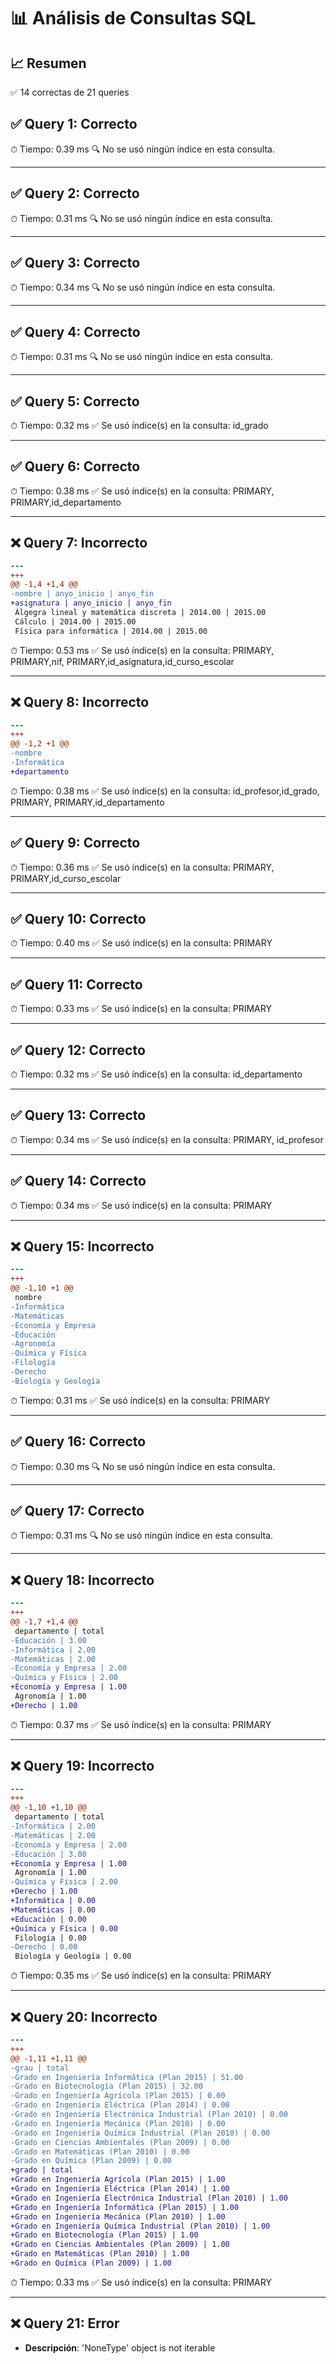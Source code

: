 # 📊 Análisis de Consultas SQL


## 📈 Resumen
✅ 14 correctas de 21 queries

## ✅ Query 1: Correcto

⏱ Tiempo: 0.39 ms
🔍 No se usó ningún índice en esta consulta.

---

## ✅ Query 2: Correcto

⏱ Tiempo: 0.31 ms
🔍 No se usó ningún índice en esta consulta.

---

## ✅ Query 3: Correcto

⏱ Tiempo: 0.34 ms
🔍 No se usó ningún índice en esta consulta.

---

## ✅ Query 4: Correcto

⏱ Tiempo: 0.31 ms
🔍 No se usó ningún índice en esta consulta.

---

## ✅ Query 5: Correcto

⏱ Tiempo: 0.32 ms
✅ Se usó índice(s) en la consulta: id_grado

---

## ✅ Query 6: Correcto

⏱ Tiempo: 0.38 ms
✅ Se usó índice(s) en la consulta: PRIMARY, PRIMARY,id_departamento

---

## ❌ Query 7: Incorrecto
```diff
--- 
+++ 
@@ -1,4 +1,4 @@
-nombre | anyo_inicio | anyo_fin
+asignatura | anyo_inicio | anyo_fin
 Álgegra lineal y matemática discreta | 2014.00 | 2015.00
 Cálculo | 2014.00 | 2015.00
 Física para informática | 2014.00 | 2015.00
```

⏱ Tiempo: 0.53 ms
✅ Se usó índice(s) en la consulta: PRIMARY, PRIMARY,nif, PRIMARY,id_asignatura,id_curso_escolar

---

## ❌ Query 8: Incorrecto
```diff
--- 
+++ 
@@ -1,2 +1 @@
-nombre
-Informática
+departamento
```

⏱ Tiempo: 0.38 ms
✅ Se usó índice(s) en la consulta: id_profesor,id_grado, PRIMARY, PRIMARY,id_departamento

---

## ✅ Query 9: Correcto

⏱ Tiempo: 0.36 ms
✅ Se usó índice(s) en la consulta: PRIMARY, PRIMARY,id_curso_escolar

---

## ✅ Query 10: Correcto

⏱ Tiempo: 0.40 ms
✅ Se usó índice(s) en la consulta: PRIMARY

---

## ✅ Query 11: Correcto

⏱ Tiempo: 0.33 ms
✅ Se usó índice(s) en la consulta: PRIMARY

---

## ✅ Query 12: Correcto

⏱ Tiempo: 0.32 ms
✅ Se usó índice(s) en la consulta: id_departamento

---

## ✅ Query 13: Correcto

⏱ Tiempo: 0.34 ms
✅ Se usó índice(s) en la consulta: PRIMARY, id_profesor

---

## ✅ Query 14: Correcto

⏱ Tiempo: 0.34 ms
✅ Se usó índice(s) en la consulta: PRIMARY

---

## ❌ Query 15: Incorrecto
```diff
--- 
+++ 
@@ -1,10 +1 @@
 nombre
-Informática
-Matemáticas
-Economía y Empresa
-Educación
-Agronomía
-Química y Física
-Filología
-Derecho
-Biología y Geología
```

⏱ Tiempo: 0.31 ms
✅ Se usó índice(s) en la consulta: PRIMARY

---

## ✅ Query 16: Correcto

⏱ Tiempo: 0.30 ms
🔍 No se usó ningún índice en esta consulta.

---

## ✅ Query 17: Correcto

⏱ Tiempo: 0.31 ms
🔍 No se usó ningún índice en esta consulta.

---

## ❌ Query 18: Incorrecto
```diff
--- 
+++ 
@@ -1,7 +1,4 @@
 departamento | total
-Educación | 3.00
-Informática | 2.00
-Matemáticas | 2.00
-Economía y Empresa | 2.00
-Química y Física | 2.00
+Economía y Empresa | 1.00
 Agronomía | 1.00
+Derecho | 1.00
```

⏱ Tiempo: 0.37 ms
✅ Se usó índice(s) en la consulta: PRIMARY

---

## ❌ Query 19: Incorrecto
```diff
--- 
+++ 
@@ -1,10 +1,10 @@
 departamento | total
-Informática | 2.00
-Matemáticas | 2.00
-Economía y Empresa | 2.00
-Educación | 3.00
+Economía y Empresa | 1.00
 Agronomía | 1.00
-Química y Física | 2.00
+Derecho | 1.00
+Informática | 0.00
+Matemáticas | 0.00
+Educación | 0.00
+Química y Física | 0.00
 Filología | 0.00
-Derecho | 0.00
 Biología y Geología | 0.00
```

⏱ Tiempo: 0.35 ms
✅ Se usó índice(s) en la consulta: PRIMARY

---

## ❌ Query 20: Incorrecto
```diff
--- 
+++ 
@@ -1,11 +1,11 @@
-grau | total
-Grado en Ingeniería Informática (Plan 2015) | 51.00
-Grado en Biotecnología (Plan 2015) | 32.00
-Grado en Ingeniería Agrícola (Plan 2015) | 0.00
-Grado en Ingeniería Eléctrica (Plan 2014) | 0.00
-Grado en Ingeniería Electrónica Industrial (Plan 2010) | 0.00
-Grado en Ingeniería Mecánica (Plan 2010) | 0.00
-Grado en Ingeniería Química Industrial (Plan 2010) | 0.00
-Grado en Ciencias Ambientales (Plan 2009) | 0.00
-Grado en Matemáticas (Plan 2010) | 0.00
-Grado en Química (Plan 2009) | 0.00
+grado | total
+Grado en Ingeniería Agrícola (Plan 2015) | 1.00
+Grado en Ingeniería Eléctrica (Plan 2014) | 1.00
+Grado en Ingeniería Electrónica Industrial (Plan 2010) | 1.00
+Grado en Ingeniería Informática (Plan 2015) | 1.00
+Grado en Ingeniería Mecánica (Plan 2010) | 1.00
+Grado en Ingeniería Química Industrial (Plan 2010) | 1.00
+Grado en Biotecnología (Plan 2015) | 1.00
+Grado en Ciencias Ambientales (Plan 2009) | 1.00
+Grado en Matemáticas (Plan 2010) | 1.00
+Grado en Química (Plan 2009) | 1.00
```

⏱ Tiempo: 0.33 ms
✅ Se usó índice(s) en la consulta: PRIMARY

---

## ❌ Query 21: Error
- **Descripción**: 'NoneType' object is not iterable

